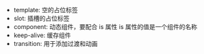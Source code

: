 - template: 空的占位标签
- slot: 插槽的占位标签
- component: 动态组件，要配合 is 属性 is 属性的值是一个组件的名称
- keep-alive: 缓存组件
- transition: 用于添加过渡和动画
